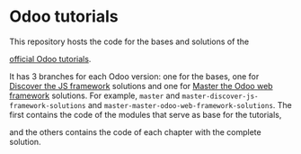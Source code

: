 # Odoo tutorials

This repository hosts the code for the bases and solutions of the

[official Odoo tutorials](https://www.odoo.com/documentation/master/developer/tutorials.html).

It has 3 branches for each Odoo version: one for the bases, one for
[Discover the JS framework](https://www.odoo.com/documentation/master/developer/tutorials/discover_js_framework.html) solutions and one for [Master the Odoo web framework](https://www.odoo.com/documentation/master/developer/tutorials/master_odoo_web_framework.html) solutions. For example, `master` and `master-discover-js-framework-solutions` and `master-master-odoo-web-framework-solutions`. The first
contains the code of the modules that serve as base for the tutorials,

and the others contains the code of each chapter with the complete
solution.
